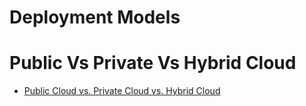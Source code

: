 # Deployment Models

# Public Vs Private Vs Hybrid Cloud

- [Public Cloud vs. Private Cloud vs. Hybrid Cloud](http://www.intel.com/content/www/us/en/cloud-computing/cloud-101-video.html)

